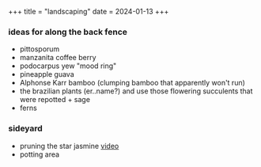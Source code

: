 +++
title = "landscaping"
date = 2024-01-13
+++

### ideas for along the back fence
- pittosporum
- manzanita coffee berry
- podocarpus yew "mood ring"
- pineapple guava
- Alphonse Karr bamboo (clumping bamboo that apparently won't run)
- the brazilian plants (er..name?) and use those flowering succulents that were repotted + sage
- ferns


### sideyard
- pruning the star jasmine [video](https://www.youtube.com/watch?v=l41uUVc-S0I)
- potting area
